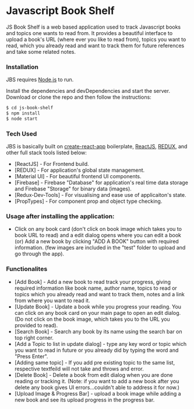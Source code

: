 # Javascript Book Shelf

JS Book Shelf is a web based application used to track Javascript books and topics one wants to read from. It provides a beautiful interface to upload a book's URL (where ever you like to read from), topics you want to read, which you already read and want to track them for future references and take some related notes.

### Installation

JBS requires [Node.js](https://nodejs.org/) to run.

Install the dependencies and devDependencies and start the server.
Download or clone the repo and then follow the instructions:

```sh
$ cd js-book-shelf
$ npm install
$ node start
```

### Tech Used

JBS is basically built on [create-react-app](https://github.com/facebook/create-react-app) boilerplate, [ReactJS](https://reactjs.org/), [REDUX](https://redux.js.org/), and other full stack tools listed below:

* [ReactJS] - For Frontend build.
* [REDUX] - For application's global state management.
* [Material UI] - For beautiful frontend UI components.
* [Firebase] - Firebase "Database" for application's real time data storage and Firebase "Storage" for binary data (images).
* [Redux-Dev-Tools] - For visualising and ease use of applicaiton's state.
* [PropTypes] - For component prop and object type checking.

### Usage after installing the application:
* Click on any book card (don't click on book image which takes you to book URL to read) and a edit dialog opens where you can edit a book (or) Add a new book by clicking "ADD A BOOK" button with required information. (few images are included in the "test" folder to upload and go through the app).

### Functionalites

* [Add Book] - Add a new book to read track your progress, giving required information like book name, author name, topics to read or topics which you already read and want to track them, notes and a link from where you want to read it.
* [Update Book] - Update a book while you progress your reading. You can click on any book card on your main page to open an edit dialog. (Do not click on the book image, which takes you to the URL you provided to read).
* [Search Book] - Search any book by its name using the search bar on top right corner.
* [Add a Topic to list in update dialog] - type any key word or topic which you want to read in future or you already did by typing the word and "Press Enter".
* [Adding same topic] - If you add pre existing topic to the same list, respective textfeild will not take and throws and error.
* [Delete Book] - Delete a book from edit dialog when you are done reading or tracking it. (Note: if you want to add a new book after you delete any book gives UI errors...couldn't able to address it for now.)
* [Upload Image & Progress Bar] - upload a book image while adding a new book and see its upload progress in the progress bar.

